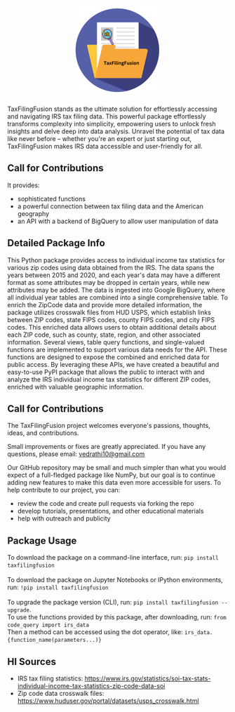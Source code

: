 <h1 align="center">
<img src="https://raw.githubusercontent.com/vrathi101/uszipstats/main/Logo/TaxFilingFusion.png" alt="Project Logo" height="200" width="200" style="display: inline-block;">
</h1>

TaxFilingFusion stands as the ultimate solution for effortlessly accessing and navigating IRS tax filing data. This powerful package effortlessly transforms complexity into simplicity, empowering users to unlock fresh insights and delve deep into data analysis. Unravel the potential of tax data like never before – whether you're an expert or just starting out, TaxFilingFusion makes IRS data accessible and user-friendly for all.

Call for Contributions
----------------------
It provides:
- sophisticated functions
- a powerful connection between tax filing data and the American geography
- an API with a backend of BigQuery to allow user manipulation of data

Detailed Package Info
----------------------
This Python package provides access to individual income tax statistics for various zip codes using data obtained from the IRS. The data spans the years between 2015 and 2020, and each year's data may have a different format as some attributes may be dropped in certain years, while new attributes may be added. 
The data is ingested into Google BigQuery, where all individual year tables are combined into a single comprehensive table. To enrich the ZipCode data and provide more detailed information, the package utilizes crosswalk files from HUD USPS, which establish links between ZIP codes, state FIPS codes, county FIPS codes, and city FIPS codes. This enriched data allows users to obtain additional details about each ZIP code, such as county, state, region, and other associated information.
Several views, table query functions, and single-valued functions are implemented to support various data needs for the API. These functions are designed to expose the combined and enriched data for public access. By leveraging these APIs, we have created a beautiful and easy-to-use PyPI package that allows the public to interact with and analyze the IRS individual income tax statistics for different ZIP codes, enriched with valuable geographic information.

Call for Contributions
----------------------

The TaxFilingFusion project welcomes everyone's passions, thoughts, ideas, and contributions.

Small improvements or fixes are greatly appreciated. 
If you have any questions, please email: vedrathi10@gmail.com

Our GitHub repository may be small and much simpler than what you would expect of a full-fledged package like NumPy,
but our goal is to continue adding new features to make this data even more accessible for users.
To help contribute to our project, you can:
- review the code and create pull requests via forking the repo
- develop tutorials, presentations, and other educational materials
- help with outreach and publicity


Package Usage
----------------------
To download the package on a command-line interface, run:
    `pip install taxfilingfusion`
<br>  
To download the package on Jupyter Notebooks or IPython environments, run:
    `!pip install taxfilingfusion`
<br>  
To upgrade the package version (CLI), run: 
    `pip install taxfilingfusion --upgrade`.
<br>
To use the functions provided by this package, after downloading, run: 
    `from code_query import irs_data`
<br>
Then a method can be accessed using the dot operator, like:
    `irs_data.{function_name(parameters...)}`

**HI**
Sources
----------------------
- IRS tax filing statistics: https://www.irs.gov/statistics/soi-tax-stats-individual-income-tax-statistics-zip-code-data-soi
- Zip code data crosswalk files: https://www.huduser.gov/portal/datasets/usps_crosswalk.html
